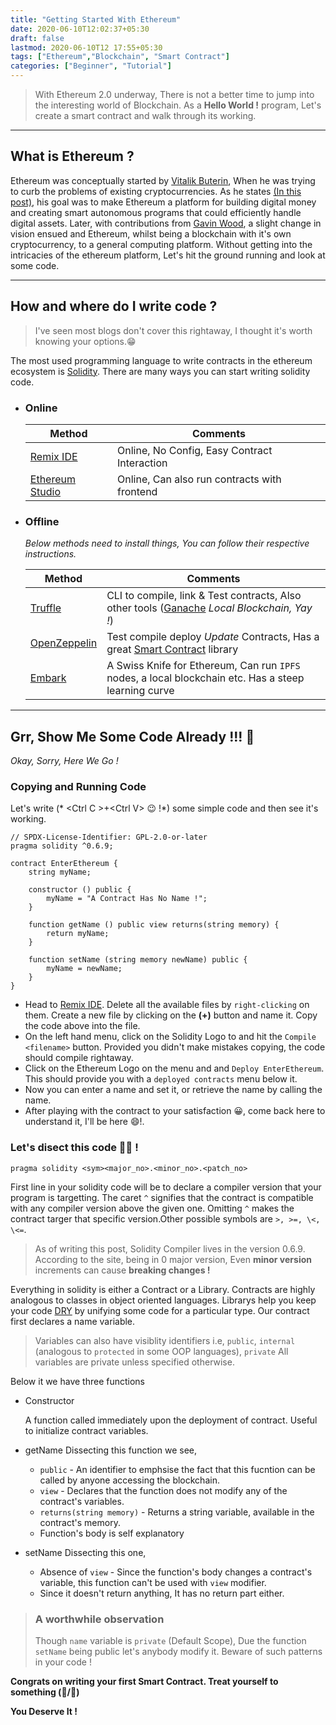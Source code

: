 ```yaml
---
title: "Getting Started With Ethereum"
date: 2020-06-10T12:02:37+05:30
draft: false 
lastmod: 2020-06-10T12 17:55+05:30
tags: ["Ethereum","Blockchain", "Smart Contract"]
categories: ["Beginner", "Tutorial"]
---
```


> With Ethereum 2.0 underway, There is not a better time to jump into the interesting world of Blockchain. 
> As a **Hello World !** program, Let's create a smart contract and walk through its working.

--- 
## What is Ethereum ?
Ethereum was conceptually started by [Vitalik Buterin](https://twitter.com/VitalikButerin), When he was trying to curb the problems of existing cryptocurrencies. As he states [(In this post)](https://vitalik.ca/general/2017/09/14/prehistory.html), his goal was to make Ethereum a platform for building digital money and creating smart autonomous programs that could efficiently handle digital assets. Later, with contributions from [Gavin Wood](https://twitter.com/gavofyork/), a slight change in vision ensued and Ethereum, whilst being a blockchain with it's own cryptocurrency, to a general computing platform. Without getting into the intricacies of the ethereum platform, Let's hit the ground running and look at some code. 

---
## How and where do I write code ?
> I've seen most blogs don't cover this rightaway, I thought it's worth knowing your options.:grin:

The most used programming language to write contracts in the ethereum ecosystem is [Solidity](https://solidity.readthedocs.io). There are many ways you can start writing solidity code. 

- ### Online

    | Method | Comments |
    |--------|----------|
    |[Remix IDE](https://remix.ethereum.org)| Online, No Config, Easy Contract Interaction| 
    |[Ethereum Studio](https://studio.ethereum.org)| Online, Can also run contracts with frontend| 

- ### Offline 

    *Below methods need to install things, You can follow their respective instructions.*

    | Method    | Comments |
    |-----------|----------|
    |[Truffle](https://trufflesuite.org/truffle)    |CLI to compile, link & Test contracts, Also other tools ([Ganache](https://trufflesuite.org/ganache) *Local Blockchain, Yay !*) |
    |[OpenZeppelin](https://docs.openzeppelin.com/cli/)|Test compile deploy *Update* Contracts, Has a great [Smart Contract](https://docs.openzeppelin.com/contracts) library |
    |[Embark](https://framework.embarklabs.io/)|A Swiss Knife for Ethereum, Can run `IPFS` nodes, a local blockchain etc. Has a steep learning curve|
    

--- 
## Grr, Show Me Some Code Already !!! :tiger:

*Okay, Sorry, Here We Go !*

### Copying and Running Code 
Let's write (* \<Ctrl C \>+\<Ctrl V\> :wink: !*) some simple code and then see it's working.

```sol
// SPDX-License-Identifier: GPL-2.0-or-later
pragma solidity ^0.6.9;

contract EnterEthereum {
    string myName;

    constructor () public {
        myName = "A Contract Has No Name !";
    }
    
    function getName () public view returns(string memory) {
        return myName;
    }

    function setName (string memory newName) public {
        myName = newName;
    }
}
```
- Head to [Remix IDE](https://remix.ethereum.org). Delete all the available files by `right-clicking` on them. Create a new file by clicking on the **(+)** button and name it. Copy the code above into the file. 
- On the left hand menu, click on the Solidity Logo to and hit the `Compile <filename>` button. Provided you didn't make mistakes copying, the code should compile rightaway.
- Click on the Ethereum Logo on the menu and and `Deploy EnterEthereum`. This should provide you with a `deployed contracts` menu below it.
- Now you can enter a name and set it, or retrieve the name by calling the name.
- After playing with the contract to your satisfaction :grinning:, come back here to understand it, I'll be here :smile:!.



### Let's disect this code :woman_health_worker: !

```sol
pragma solidity <sym><major_no>.<minor_no>.<patch_no>
```

First line in your solidity code will be to declare a compiler version that your program is targetting. The caret `^` signifies that the contract is compatible with any compiler version above the given one.
Omitting `^` makes the contract targer that specific version.Other possible symbols are `>, >=, \<, \<=`. 

> As of writing this post, Solidity Compiler lives in the version 0.6.9. According to the site, being in 0 major version, Even **minor version** increments can cause **breaking changes !**

Everything in solidity is either a Contract or a Library. Contracts are highly analogous to classes in object oriented languages. Librarys help you keep your code [DRY](https://en.wikipedia.org/wiki/Don%27t_repeat_yourself) by unifying some code for a particular type. Our contract first declares a name variable. 
> Variables can also have visiblity identifiers i.e, `public`, `internal` (analogous to `protected` in some OOP languages), `private`
> All variables are private unless specified otherwise.

Below it we have three functions

- Constructor

    A function called immediately upon the deployment of contract. Useful to initialize contract variables.

- getName
    Dissecting this function we see,
    - `public` - An identifier to emphsise the fact that this fucntion can be called by anyone accessing the blockchain.
    - `view` - Declares that the function does not modify any of the contract's variables.
    - `returns(string memory)` - Returns a string variable, available in the contract's memory.
    - Function's body is self explanatory
- setName
    Dissecting this one,
    - Absence of `view` - Since the function's body changes a contract's variable, this function can't be used with `view` modifier.
    - Since it doesn't return anything, It  has no return part either.

> ### A worthwhile observation
> Though `name` variable is `private` (Default Scope), Due the function `setName` being public let's anybody modify it.
> Beware of such patterns in your code !

**Congrats on writing your first Smart Contract. Treat yourself to something (:ice_cream:/:beers:)**

**You Deserve It !**
